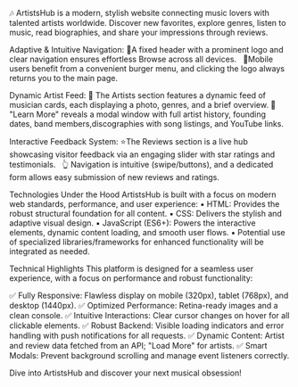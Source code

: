 🎶 ArtistsHub is a modern, stylish website connecting music lovers with talented artists worldwide. 
Discover new favorites, explore genres, listen to music, read biographies, and share your impressions through reviews.

Adaptive & Intuitive Navigation: 
📌A fixed header with a prominent logo and clear navigation ensures effortless Browse across all devices.  
📱Mobile users benefit from a convenient burger menu, and clicking the logo always returns you
to the main page.

Dynamic Artist Feed: 
🎤 The Artists section features a dynamic feed of musician cards, each displaying a photo, genres, and a brief overview. 
🔎 "Learn More" reveals a modal window with full artist history, founding dates, band members,discographies with song listings, and YouTube links.

Interactive Feedback System: 
⭐️The Reviews section is a live hub showcasing visitor feedback via an engaging slider with star ratings and testimonials.  
👆 Navigation is intuitive (swipe/buttons), and a dedicated form allows easy
submission of new reviews and ratings.

Technologies Under the Hood ArtistsHub is built with a focus on modern web
standards, performance, and user experience:
▪️ HTML: Provides the robust structural foundation for all content. 
▪️ CSS: Delivers the stylish and adaptive visual design. 
▪️ JavaScript (ES6+): Powers the
interactive elements, dynamic content loading, and smooth user flows.
▪️ Potential use of specialized libraries/frameworks for enhanced functionality
will be integrated as needed.

Technical Highlights This platform is designed for a seamless user experience,
with a focus on performance and robust functionality:

✅ Fully Responsive: Flawless display on mobile (320px), tablet (768px), and
desktop (1440px). 
✅ Optimized Performance: Retina-ready images and a clean
console. 
✅ Intuitive Interactions: Clear cursor changes on hover for all
clickable elements. 
✅ Robust Backend: Visible loading indicators and error
handling with push notifications for all requests. 
✅ Dynamic Content: Artist
and review data fetched from an API; "Load More" for artists. 
✅ Smart Modals:
Prevent background scrolling and manage event listeners correctly.

Dive into ArtistsHub and discover your next musical obsession!
